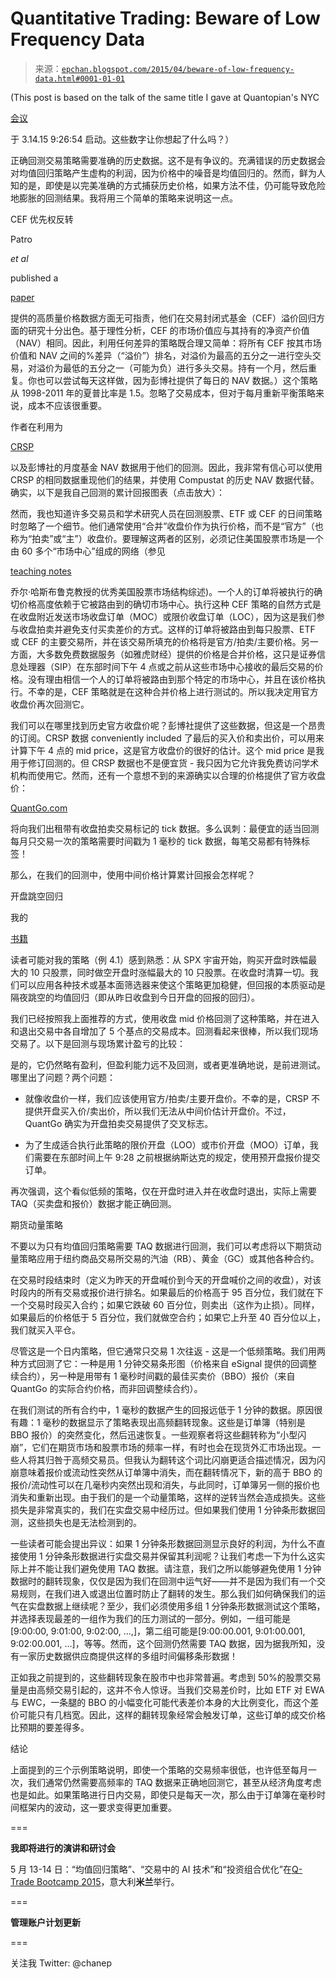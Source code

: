 <!--yml

category: 未分类

date: 2024-05-12 18:56:59

-->

# Quantitative Trading: Beware of Low Frequency Data

> 来源：[`epchan.blogspot.com/2015/04/beware-of-low-frequency-data.html#0001-01-01`](http://epchan.blogspot.com/2015/04/beware-of-low-frequency-data.html#0001-01-01)

(This post is based on the talk of the same title I gave at Quantopian's NYC

[会议](http://quantcon.com/)

于 3.14.15 9:26:54 启动。这些数字让你想起了什么吗？）

正确回测交易策略需要准确的历史数据。这不是有争议的。充满错误的历史数据会对均值回归策略产生虚构的利润，因为价格中的噪音是均值回归的。然而，鲜为人知的是，即使是以完美准确的方式捕获历史价格，如果方法不佳，仍可能导致危险地膨胀的回测结果。我将用三个简单的策略来说明这一点。

CEF 优先权反转

Patro

*et al*

published a

[paper](http://ssrn.com/abstract=2468061)

提供的高质量价格数据方面无可指责，他们在交易封闭式基金（CEF）溢价回归方面的研究十分出色。基于理性分析，CEF 的市场价值应与其持有的净资产价值（NAV）相同。因此，利用任何差异的策略既合理又简单：将所有 CEF 按其市场价值和 NAV 之间的%差异（“溢价”）排名，对溢价为最高的五分之一进行空头交易，对溢价为最低的五分之一（可能为负）进行多头交易。持有一个月，然后重复。你也可以尝试每天这样做，因为彭博社提供了每日的 NAV 数据。）这个策略从 1998-2011 年的夏普比率是 1.5。忽略了交易成本，但对于每月重新平衡策略来说，成本不应该很重要。

作者在利用为

[CRSP](http://crsp.com/)

以及彭博社的月度基金 NAV 数据用于他们的回测。因此，我非常有信心可以使用 CRSP 的相同数据重现他们的结果，并使用 Compustat 的历史 NAV 数据代替。确实，以下是我自己回测的累计回报图表（点击放大）：

然而，我也知道许多交易员和学术研究人员在回测股票、ETF 或 CEF 的日间策略时忽略了一个细节。他们通常使用“合并”收盘价作为执行价格，而不是“官方”（也称为“拍卖”或“主”）收盘价。要理解这两者的区别，必须记住美国股票市场是一个由 60 多个“市场中心”组成的网络（参见

[teaching notes](http://pages.stern.nyu.edu/~jhasbrou/TeachingMaterials/STPPms08.pdf)

乔尔·哈斯布鲁克教授的优秀美国股票市场结构综述)。一个人的订单将被执行的确切价格高度依赖于它被路由到的确切市场中心。执行这种 CEF 策略的自然方式是在收盘附近发送市场收盘订单（MOC）或限价收盘订单（LOC），因为这是我们参与收盘拍卖并避免支付买卖差价的方式。这样的订单将被路由到每只股票、ETF 或 CEF 的主要交易所，并在该交易所填充的价格将是官方/拍卖/主要价格。另一方面，大多数免费数据服务（如雅虎财经）提供的价格是合并价格，这只是证券信息处理器（SIP）在东部时间下午 4 点或之前从这些市场中心接收的最后交易的价格。没有理由相信一个人的订单将被路由到那个特定的市场中心，并且在该价格执行。不幸的是，CEF 策略就是在这种合并价格上进行测试的。所以我决定用官方收盘价再次回测它。

我们可以在哪里找到历史官方收盘价呢？彭博社提供了这些数据，但这是一个昂贵的订阅。CRSP 数据 conveniently included 了最后的买入价和卖出价，可以用来计算下午 4 点的 mid price，这是官方收盘价的很好的估计。这个 mid price 是我用于修订回测的。但 CRSP 数据也不是便宜货 - 我只因为它允许我免费访问学术机构而使用它。然而，还有一个意想不到的来源确实以合理的价格提供了官方收盘价：

[QuantGo.com](https://quantgo.com/?affid=17d)

将向我们出租带有收盘拍卖交易标记的 tick 数据。多么讽刺：最便宜的适当回测每月只交易一次的策略需要时间戳为 1 毫秒的 tick 数据，每笔交易都有特殊标签！

那么，在我们的回测中，使用中间价格计算累计回报会怎样呢？

开盘跳空回归

我的

[书籍](http://tinyurl.com/lcqvhqh)

读者可能对我的策略（例 4.1）感到熟悉：从 SPX 宇宙开始，购买开盘时跌幅最大的 10 只股票，同时做空开盘时涨幅最大的 10 只股票。在收盘时清算一切。我们可以应用各种技术或基本面筛选器来使这个策略更加稳健，但回报的本质驱动是隔夜跳空的均值回归（即从昨日收盘到今日开盘的回报的回归）。

我们已经按照我上面推荐的方式，使用收盘 mid 价格回测了这种策略，并在进入和退出交易中各自增加了 5 个基点的交易成本。回测看起来很棒，所以我们现场交易了。以下是回测与现场累计盈亏的比较：

是的，它仍然略有盈利，但盈利能力远不及回测，或者更准确地说，是前进测试。哪里出了问题？两个问题：

+   就像收盘价一样，我们应该使用官方/拍卖/主要开盘价。不幸的是，CRSP 不提供开盘买入价/卖出价，所以我们无法从中间价估计开盘价。不过，QuantGo 确实为开盘拍卖交易提供了交叉标志。

+   为了生成适合执行此策略的限价开盘（LOO）或市价开盘（MOO）订单，我们需要在东部时间上午 9:28 之前根据纳斯达克的规定，使用预开盘报价提交订单。

再次强调，这个看似低频的策略，仅在开盘时进入并在收盘时退出，实际上需要 TAQ（买卖盘和报价）数据才能正确回测。

期货动量策略

不要以为只有均值回归策略需要 TAQ 数据进行回测，我们可以考虑将以下期货动量策略应用于纽约商品交易所交易的汽油（RB）、黄金（GC）或其他各种合约。

在交易时段结束时（定义为昨天的开盘喊价到今天的开盘喊价之间的收盘），对该时段内的所有交易或报价进行排名。如果最后的价格高于 95 百分位，我们就在下一个交易时段买入合约；如果它跌破 60 百分位，则卖出（这作为止损）。同样，如果最后的价格低于 5 百分位，我们就做空合约；如果它上升至 40 百分位以上，我们就买入平仓。

尽管这是一个日内策略，但它通常只交易 1 次往返 - 这是一个低频策略。我们用两种方式回测了它：一种是用 1 分钟交易条形图（价格来自 eSignal 提供的回调整续合约），另一种是用带有 1 毫秒时间戳的最佳买卖价（BBO）报价（来自 QuantGo 的实际合约价格，而非回调整续合约）。

在我们测试的所有合约中，1 毫秒的数据产生的回报远低于 1 分钟的数据。原因很有趣：1 毫秒的数据显示了策略表现出高频翻转现象。这些是订单簿（特别是 BBO 报价）的突然变化，然后迅速恢复。一些观察者将这些翻转称为“小型闪崩”，它们在期货市场和股票市场的频率一样，有时也会在现货外汇市场出现。一些人将其归咎于高频交易员。但我认为翻转这个词比闪崩更适合描述情况，因为闪崩意味着报价或流动性突然从订单簿中消失，而在翻转情况下，新的高于 BBO 的报价/流动性可以在几毫秒内突然出现和消失，与此同时，订单簿另一侧的报价也消失和重新出现。由于我们的是一个动量策略，这样的逆转当然会造成损失。这些损失是非常真实的，我们在实盘交易中经历过。但如果我们使用 1 分钟条形数据回测，这些损失也是无法检测到的。

一些读者可能会提出异议：如果 1 分钟条形数据回测显示良好的利润，为什么不直接使用 1 分钟条形数据进行实盘交易并保留其利润呢？让我们考虑一下为什么这实际上并不能让我们避免使用 TAQ 数据。请注意，我们之所以能够避免使用 1 分钟数据时的翻转现象，仅仅是因为我们在回测中运气好——并不是因为我们有一个交易规则，在我们进入或退出位置时防止了翻转的发生。那么我们如何确保我们的运气在实盘数据上继续呢？至少，我们必须使用多组 1 分钟条形数据测试这个策略，并选择表现最差的一组作为我们的压力测试的一部分。例如，一组可能是[9:00:00, 9:01:00, 9:02:00, ...,]，第二组可能是[9:00:00.001, 9:01:00.001, 9:02:00.001, ...]，等等。然而，这个回测仍然需要 TAQ 数据，因为据我所知，没有一家历史数据供应商提供这样的多组时间偏移条形数据！

正如我之前提到的，这些翻转现象在股市中也非常普遍。考虑到 50%的股票交易量是由高频交易引起的，这并不令人惊讶。当我们交易差价时，比如 ETF 对 EWA 与 EWC，一条腿的 BBO 的小幅变化可能代表差价本身的大比例变化，而这个差价可能只有几档宽。因此，这样的翻转现象经常会触发订单，这些订单的成交价格比预期的要差得多。

结论

上面提到的三个示例策略说明，即使一个策略的交易频率很低，也许低至每月一次，我们通常仍然需要高频率的 TAQ 数据来正确地回测它，甚至从经济角度考虑也是如此。如果策略进行日内交易，即使只是每天一次，那么由于订单簿在毫秒时间框架内的波动，这一要求变得更加重要。

===

**我即将进行的演讲和研讨会**

5 月 13-14 日：“均值回归策略”、“交易中的 AI 技术”和“投资组合优化”在[Q-Trade Bootcamp 2015](http://qtradebootcamp.com/)，意大利**米兰**举行。

===

**管理账户计划更新**

===

关注我 Twitter: @chanep
